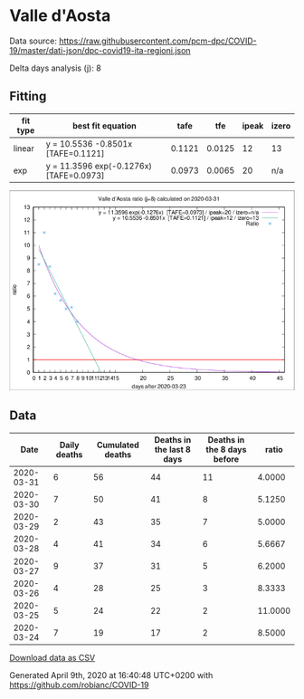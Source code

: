 # Valle d'Aosta

Data source: https://raw.githubusercontent.com/pcm-dpc/COVID-19/master/dati-json/dpc-covid19-ita-regioni.json

Delta days analysis (j): 8

## Fitting 
|fit type|best fit equation|tafe|tfe|ipeak|izero|
|-------|-----|--------|------|---|---|
|linear|y = 10.5536 -0.8501x  [TAFE=0.1121]|0.1121|0.0125|12|13|
|exp|y = 11.3596 exp(-0.1276x)  [TAFE=0.0973]|0.0973|0.0065|20|n/a|

![Plot](COVID-19_valle_d'aosta_j8_2020-03-31.png)

## Data
|Date|Daily deaths|Cumulated deaths|Deaths in the last 8 days|Deaths in the 8 days before|ratio|
|----|----------|-----------|-------|--------------------|-----|
|2020-03-31|6|56|44|11|4.0000|
|2020-03-30|7|50|41|8|5.1250|
|2020-03-29|2|43|35|7|5.0000|
|2020-03-28|4|41|34|6|5.6667|
|2020-03-27|9|37|31|5|6.2000|
|2020-03-26|4|28|25|3|8.3333|
|2020-03-25|5|24|22|2|11.0000|
|2020-03-24|7|19|17|2|8.5000|

[Download data as CSV](COVID-19_valle_d'aosta_j8_2020-03-31.csv)

Generated April 9th, 2020 at 16:40:48 UTC+0200 with https://github.com/robianc/COVID-19
